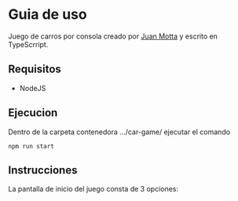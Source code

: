 # Guia de uso

Juego de carros por consola creado por [Juan Motta](https://github.com/Juan-Motta) y escrito en TypeScrript.

## Requisitos

* NodeJS

## Ejecucion

Dentro de la carpeta contenedora .../car-game/ ejecutar el comando
```
npm run start
```

## Instrucciones

La pantalla de inicio del juego consta de 3 opciones:



